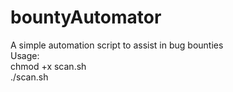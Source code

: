 # bountyAutomator
A simple automation script to assist in bug bounties  
Usage:  
chmod +x scan.sh  
./scan.sh
